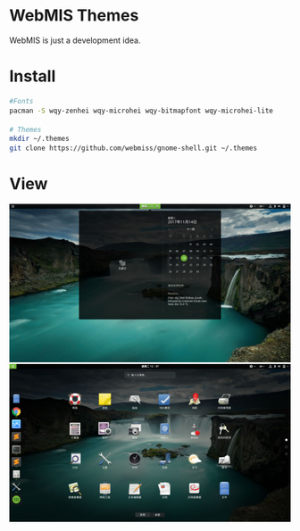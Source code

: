 # WebMIS Themes
WebMIS is just a development idea.<br>

# Install
```bash
#Fonts
pacman -S wqy-zenhei wqy-microhei wqy-bitmapfont wqy-microhei-lite

# Themes
mkdir ~/.themes
git clone https://github.com/webmiss/gnome-shell.git ~/.themes

```

# View
![WebMIS theme](webmis1.jpg?raw=true)<br>
![WebMIS theme](webmis2.jpg?raw=true)<br>
